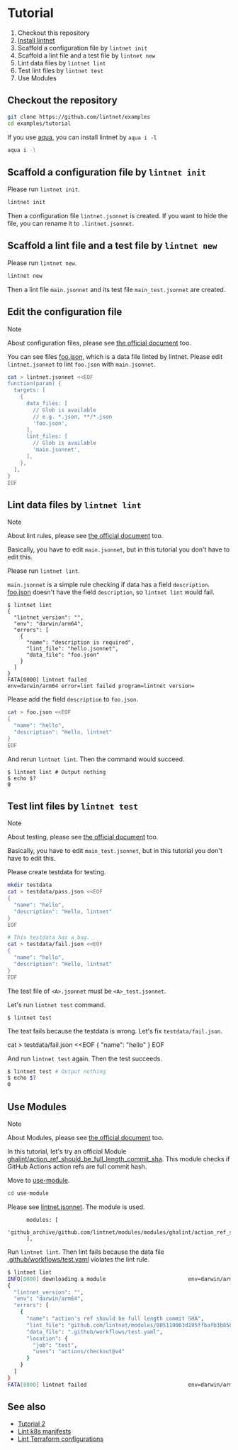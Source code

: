 # Tutorial

1. Checkout this repository
1. [Install lintnet](https://lintnet.github.io/docs/install/)
1. Scaffold a configuration file by `lintnet init`
1. Scaffold a lint file and a test file by `lintnet new`
1. Lint data files by `lintnet lint`
1. Test lint files by `lintnet test`
1. Use Modules

## Checkout the repository

```sh
git clone https://github.com/lintnet/examples
cd examples/tutorial
```

If you use [aqua](https://aquaproj.github.io/), you can install lintnet by `aqua i -l`

```sh
aqua i -l
```

## Scaffold a configuration file by `lintnet init`

Please run `lintnet init`.

```sh
lintnet init
```

Then a configuration file `lintnet.jsonnet` is created.
If you want to hide the file, you can rename it to `.lintnet.jsonnet`.

## Scaffold a lint file and a test file by `lintnet new`

Please run `lintnet new`.

```sh
lintnet new
```

Then a lint file `main.jsonnet` and its test file `main_test.jsonnet` are created.

## Edit the configuration file

> [!NOTE]
> About configuration files, please see [the official document](https://lintnet.github.io/docs/config/) too.

You can see files [foo.json](foo.json), which is a data file linted by lintnet.
Please edit `lintnet.jsonnet` to lint `foo.json` with `main.jsonnet`.

```sh
cat > lintnet.jsonnet <<EOF
function(param) {
  targets: [
    {
      data_files: [
        // Glob is available
        // e.g. *.json, **/*.json
        'foo.json',
      ],
      lint_files: [
        // Glob is available
        'main.jsonnet',
      ],
    },
  ],
}
EOF
```

## Lint data files by `lintnet lint`

> [!NOTE]
> About lint rules, please see [the official document](https://lintnet.github.io/docs/lint-rule/) too.

Basically, you have to edit `main.jsonnet`, but in this tutorial you don't have to edit this.

Please run `lintnet lint`.

`main.jsonnet` is a simple rule checking if data has a field `description`.
[foo.json](foo.json) doesn't have the field `description`, so `lintnet lint` would fail.

```console
$ lintnet lint
{
  "lintnet_version": "",
  "env": "darwin/arm64",
  "errors": [
    {
      "name": "description is required",
      "lint_file": "hello.jsonnet",
      "data_file": "foo.json"
    }
  ]
}
FATA[0000] lintnet failed                                env=darwin/arm64 error=lint failed program=lintnet version=
```

Please add the field `description` to `foo.json`.

```sh
cat > foo.json <<EOF
{
  "name": "hello",
  "description": "Hello, lintnet"
}
EOF
```

And rerun `lintnet lint`.
Then the command would succeed.

```console
$ lintnet lint # Output nothing
$ echo $?
0
```

## Test lint files by `lintnet test`

> [!NOTE]
> About testing, please see [the official document](https://lintnet.github.io/docs/test-rule/) too.

Basically, you have to edit `main_test.jsonnet`, but in this tutorial you don't have to edit this.

Please create testdata for testing.

```sh
mkdir testdata
cat > testdata/pass.json <<EOF
{
  "name": "hello",
  "description": "Hello, lintnet"
}
EOF

# This testdata has a bug.
cat > testdata/fail.json <<EOF
{
  "name": "hello",
  "description": "Hello, lintnet"
}
EOF
```

The test file of `<A>.jsonnet` must be `<A>_test.jsonnet`.

Let's run `lintnet test` command.

```console
$ lintnet test
```

The test fails because the testdata is wrong.
Let's fix `testdata/fail.json`.

cat > testdata/fail.json <<EOF
{
  "name": "hello"
}
EOF

And run `lintnet test` again. Then the test succeeds.

```sh
$ lintnet test # Output nothing
$ echo $?
0
```

## Use Modules

> [!NOTE]
> About Modules, please see [the official document](https://lintnet.github.io/docs/module/) too.

In this tutorial, let's try an official Module [ghalint/action_ref_should_be_full_length_commit_sha](https://github.com/lintnet/modules/tree/main/modules/ghalint/action_ref_should_be_full_length_commit_sha).
This module checks if GitHub Actions action refs are full commit hash.

Move to [use-module](use-module).

```sh
cd use-module
```

Please see [lintnet.jsonnet](use-module/lintnet.jsonnet). The module is used.

```jsonnet
      modules: [
        'github_archive/github.com/lintnet/modules/modules/ghalint/action_ref_should_be_full_length_commit_sha/main.jsonnet@805119063d195ffbafb3b0509704e5239741f86c:v0.1.1',
      ],
```

Run `lintnet lint`. Then lint fails because the data file [.github/workflows/test.yaml](use-module/.github/workflows/test.yaml) violates the lint rule.

```sh
$ lintnet lint
INFO[0000] downloading a module                          env=darwin/arm64 module_id=github.com/lintnet/modules/805119063d195ffbafb3b0509704e5239741f86c program=lintnet version=
{
  "lintnet_version": "",
  "env": "darwin/arm64",
  "errors": [
    {
      "name": "action's ref should be full length commit SHA",
      "lint_file": "github.com/lintnet/modules/805119063d195ffbafb3b0509704e5239741f86c/modules/ghalint/action_ref_should_be_full_length_commit_sha/main.jsonnet",
      "data_file": ".github/workflows/test.yaml",
      "location": {
        "job": "test",
        "uses": "actions/checkout@v4"
      }
    }
  ]
}
FATA[0000] lintnet failed                                env=darwin/arm64 error=lint failed program=lintnet version=
```

## See also

- [Tutorial 2](../tutorial-2)
- [Lint k8s manifests](../k8s)
- [Lint Terraform configurations](../terraform)
